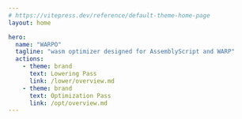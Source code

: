 ```yaml
---
# https://vitepress.dev/reference/default-theme-home-page
layout: home

hero:
  name: "WARPO"
  tagline: "wasm optimizer designed for AssemblyScript and WARP"
  actions:
    - theme: brand
      text: Lowering Pass
      link: /lower/overview.md
    - theme: brand
      text: Optimization Pass
      link: /opt/overview.md
---
```

